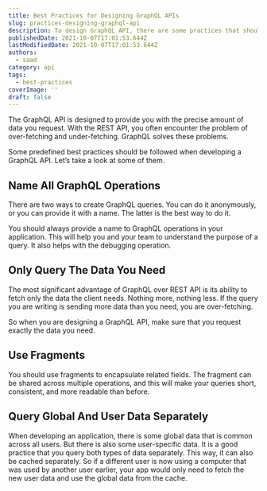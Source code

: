 ```yaml
---
title: Best Practices for Designing GraphQL APIs
slug: practices-designing-graphql-api
description: To design GraphQL API, there are some practices that should be followed. Let's take a look at some of them.
publishedDate: 2021-10-07T17:01:53.644Z
lastModifiedDate: 2021-10-07T17:01:53.644Z
authors:
  - saad
category: api
tags:
  - best-practices
coverImage: ''
draft: false
---
```


<Lead>
The GraphQL API is designed to provide you with the precise amount of data you request. With the REST API, you often encounter the problem of over-fetching and under-fetching. GraphQL solves these problems.
</Lead>

Some predefined best practices should be followed when developing a GraphQL API. Let’s take a look at some of them.

## Name All GraphQL Operations

There are two ways to create GraphQL queries. You can do it anonymously, or you can provide it with a name. The latter is the best way to do it.

You should always provide a name to GraphQL operations in your application. This will help you and your team to understand the purpose of a query. It also helps with the debugging operation.

## Only Query The Data You Need

The most significant advantage of GraphQL over REST API is its ability to fetch only the data the client needs. Nothing more, nothing less. If the query you are writing is sending more data than you need, you are over-fetching.

So when you are designing a GraphQL API, make sure that you request exactly the data you need.

## Use Fragments

You should use fragments to encapsulate related fields. The fragment can be shared across multiple operations, and this will make your queries short, consistent, and more readable than before.

## Query Global And User Data Separately

When developing an application, there is some global data that is common across all users. But there is also some user-specific data. It is a good practice that you query both types of data separately. This way, it can also be cached separately. So if a different user is now using a computer that was used by another user earlier, your app would only need to fetch the new user data and use the global data from the cache.
